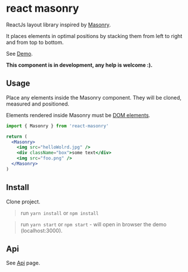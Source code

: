 # react masonry

ReactJs layout library inspired by [Masonry](https://github.com/desandro/masonry).

It places elements in optimal positions by stacking them from left to right and from top to bottom.

See [Demo](https://bogdanpetru.github.io/react-masonry/).

**This component is in development, any help is welcome :).**

## Usage

Place any elements inside the Masonry component. They will be cloned, measured and positioned.

Elements rendered inside Masonry must be [DOM elements](https://facebook.github.io/react/blog/2015/12/18/react-components-elements-and-instances.html#dom-elements).

```jsx
import { Masonry } from 'react-masonry'

return (
  <Masonry>
    <img src="helloWolrd.jpg" />
    <div className="box">some text</div>
    <img src="foo.png" />
  </Masonry>
)
```

## Install

Clone project.

> run `yarn install` or `npm install`

> run `yarn start` or `npm start` - will open in browser the demo (localhost:3000).

## Api

See [Api](https://bogdanpetru.github.io/react-masonry/) page.

